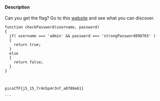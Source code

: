 #### Description

Can you get the flag? Go to this [website](http://saturn.picoctf.net:65471/) and see what you can discover.


````
function checkPassword(username, password)
{
  if( username === 'admin' && password === 'strongPassword098765' )
  {
    return true;
  }
  else
  {
    return false;
  }
}



picoCTF{j5_15_7r4n5p4r3n7_a8788e61}

```
